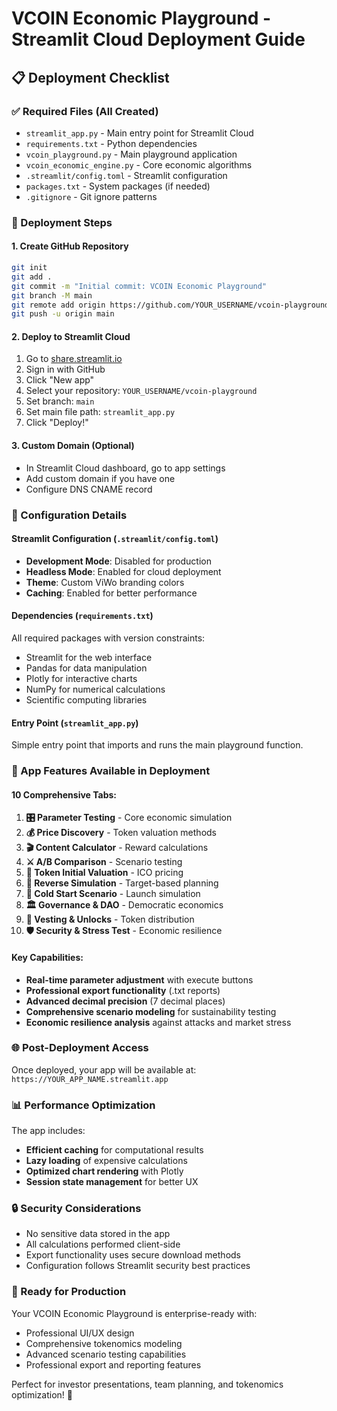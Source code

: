 # VCOIN Economic Playground - Streamlit Cloud Deployment Guide

## 📋 Deployment Checklist

### ✅ Required Files (All Created)
- `streamlit_app.py` - Main entry point for Streamlit Cloud
- `requirements.txt` - Python dependencies
- `vcoin_playground.py` - Main playground application
- `vcoin_economic_engine.py` - Core economic algorithms
- `.streamlit/config.toml` - Streamlit configuration
- `packages.txt` - System packages (if needed)
- `.gitignore` - Git ignore patterns

### 🚀 Deployment Steps

#### 1. Create GitHub Repository
```bash
git init
git add .
git commit -m "Initial commit: VCOIN Economic Playground"
git branch -M main
git remote add origin https://github.com/YOUR_USERNAME/vcoin-playground.git
git push -u origin main
```

#### 2. Deploy to Streamlit Cloud
1. Go to [share.streamlit.io](https://share.streamlit.io)
2. Sign in with GitHub
3. Click "New app"
4. Select your repository: `YOUR_USERNAME/vcoin-playground`
5. Set branch: `main`
6. Set main file path: `streamlit_app.py`
7. Click "Deploy!"

#### 3. Custom Domain (Optional)
- In Streamlit Cloud dashboard, go to app settings
- Add custom domain if you have one
- Configure DNS CNAME record

### 🔧 Configuration Details

#### Streamlit Configuration (`.streamlit/config.toml`)
- **Development Mode**: Disabled for production
- **Headless Mode**: Enabled for cloud deployment
- **Theme**: Custom ViWo branding colors
- **Caching**: Enabled for better performance

#### Dependencies (`requirements.txt`)
All required packages with version constraints:
- Streamlit for the web interface
- Pandas for data manipulation
- Plotly for interactive charts
- NumPy for numerical calculations
- Scientific computing libraries

#### Entry Point (`streamlit_app.py`)
Simple entry point that imports and runs the main playground function.

### 🎯 App Features Available in Deployment

#### 10 Comprehensive Tabs:
1. **🎛️ Parameter Testing** - Core economic simulation
2. **💰 Price Discovery** - Token valuation methods
3. **🎬 Content Calculator** - Reward calculations
4. **⚔️ A/B Comparison** - Scenario testing
5. **🏦 Token Initial Valuation** - ICO pricing
6. **🔄 Reverse Simulation** - Target-based planning
7. **🚀 Cold Start Scenario** - Launch simulation
8. **🏛️ Governance & DAO** - Democratic economics
9. **📅 Vesting & Unlocks** - Token distribution
10. **🛡️ Security & Stress Test** - Economic resilience

#### Key Capabilities:
- **Real-time parameter adjustment** with execute buttons
- **Professional export functionality** (.txt reports)
- **Advanced decimal precision** (7 decimal places)
- **Comprehensive scenario modeling** for sustainability testing
- **Economic resilience analysis** against attacks and market stress

### 🌐 Post-Deployment Access

Once deployed, your app will be available at:
`https://YOUR_APP_NAME.streamlit.app`

### 📊 Performance Optimization

The app includes:
- **Efficient caching** for computational results
- **Lazy loading** of expensive calculations
- **Optimized chart rendering** with Plotly
- **Session state management** for better UX

### 🔒 Security Considerations

- No sensitive data stored in the app
- All calculations performed client-side
- Export functionality uses secure download methods
- Configuration follows Streamlit security best practices

### 🎯 Ready for Production

Your VCOIN Economic Playground is enterprise-ready with:
- Professional UI/UX design
- Comprehensive tokenomics modeling
- Advanced scenario testing capabilities
- Professional export and reporting features

Perfect for investor presentations, team planning, and tokenomics optimization! 🚀
